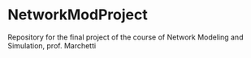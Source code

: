 # NetworkModProject
Repository for the final project of the course of Network Modeling and Simulation, prof. Marchetti
